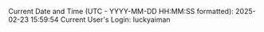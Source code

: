 Current Date and Time (UTC - YYYY-MM-DD HH:MM:SS formatted): 2025-02-23 15:59:54
Current User's Login: luckyaiman
